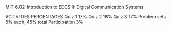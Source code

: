 MIT-6.02-Introduction to EECS II: Digital Communication Systems

ACTIVITIES	PERCENTAGES
Quiz 1	17%
Quiz 2	18%
Quiz 3	17%
Problem sets	5% each, 45% total
Participation	3%
